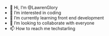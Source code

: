 - 👋 Hi, I’m @LawrenGlory
- 👀 I’m interested in coding
- 🌱 I’m currently learning front end development
- 💞️ I’m looking to collaborate with everyone
- 📫 How to reach me techstarling

<!---
LawrenGlory/LawrenGlory is a ✨ special ✨ repository because its `README.md` (this file) appears on your GitHub profile.
You can click the Preview link to take a look at your changes.
--->
